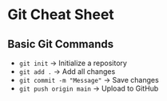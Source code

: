# Git Cheat Sheet
## Basic Git Commands
- `git init` → Initialize a repository
- `git add .` → Add all changes
- `git commit -m "Message"` → Save changes
- `git push origin main` → Upload to GitHub
